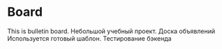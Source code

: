 # Board
This is bulletin board. 
Небольшой учебный проект. Доска объявлений
Используется готовый шаблон.
Тестирование бэкенда
